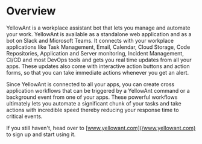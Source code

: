 # Overview

YellowAnt is a workplace assistant bot that lets you manage and automate your work. YellowAnt is available as a standalone web application and as a bot on Slack and Microsoft Teams. It connects with your workplace applications like Task Management, Email, Calendar, Cloud Storage, Code Repositories, Application and Server monitoring, Incident Management, CI/CD and most DevOps tools and gets you real time updates from all your apps. These updates also come with interactive action buttons and action forms, so that you can take immediate actions whenever you get an alert.

Since YellowAnt is connected to all your apps, you can create cross application workflows that can be triggered by a YellowAnt command or a background event from one of your apps. These powerful workflows ultimately lets you automate a significant chunk of your tasks and take actions with incredible speed thereby reducing your response time to critical events.

If you still haven't, head over to [www.yellowant.com](/www.yellowant.com) to sign up and start using it.




